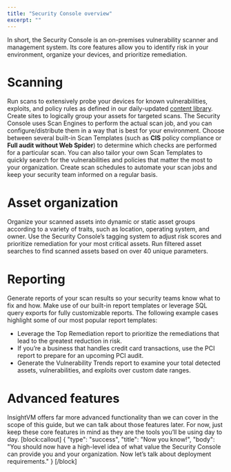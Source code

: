 ```yaml
---
title: "Security Console overview"
excerpt: ""
---
```

In short, the Security Console is an on-premises vulnerability scanner and management system.  Its core features allow you to identify risk in your environment, organize your devices, and prioritize remediation.

# Scanning

Run scans to extensively probe your devices for known vulnerabilities, exploits, and policy rules as defined in our daily-updated [content library](https://www.rapid7.com/db).  Create sites to logically group your assets for targeted scans.  The Security Console uses Scan Engines to perform the actual scan job, and you can configure/distribute them in a way that is best for your environment.  Choose between several built-in Scan Templates (such as **CIS** policy compliance or **Full audit without Web Spider**) to determine which checks are performed for a particular scan.  You can also tailor your own Scan Templates to quickly search for the vulnerabilities and policies that matter the most to your organization.  Create scan schedules to automate your scan jobs and keep your security team informed on a regular basis.

# Asset organization

Organize your scanned assets into dynamic or static asset groups according to a variety of traits, such as location, operating system, and owner.  Use the Security Console’s tagging system to adjust risk scores and prioritize remediation for your most critical assets.  Run filtered asset searches to find scanned assets based on over 40 unique parameters.

# Reporting

Generate reports of your scan results so your security teams know what to fix and how.  Make use of our built-in report templates or leverage SQL query exports for fully customizable reports.    The following example cases highlight some of our most popular report templates:

* Leverage the Top Remediation report to prioritize the remediations that lead to the greatest reduction in risk.
* If you’re a business that handles credit card transactions, use the PCI report to prepare for an upcoming PCI audit.
* Generate the Vulnerability Trends report to examine your total detected assets, vulnerabilities, and exploits over custom date ranges.

# Advanced features

InsightVM offers far more advanced functionality than we can cover in the scope of this guide, but we can talk about those features later.  For now, just keep these core features in mind as they are the tools you’ll be using day to day.
[block:callout]
{
  "type": "success",
  "title": "Now you know!",
  "body": "You should now have a high-level idea of what value the Security Console can provide you and your organization.  Now let’s talk about deployment requirements."
}
[/block]
